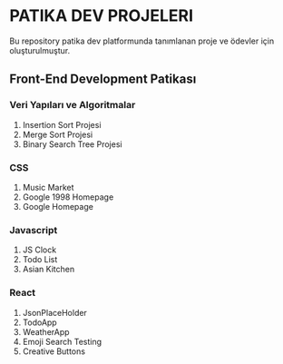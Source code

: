 
# PATIKA DEV PROJELERI
Bu repository patika dev platformunda tanımlanan proje ve ödevler için oluşturulmuştur.

## Front-End Development Patikası
### Veri Yapıları ve Algoritmalar
1. Insertion Sort Projesi
2. Merge Sort Projesi
3. Binary Search Tree Projesi

### CSS
1. Music Market
2. Google 1998 Homepage
3. Google Homepage

### Javascript
1. JS Clock
2. Todo List
3. Asian Kitchen

### React
1. JsonPlaceHolder
2. TodoApp
3. WeatherApp
4. Emoji Search Testing
5. Creative Buttons